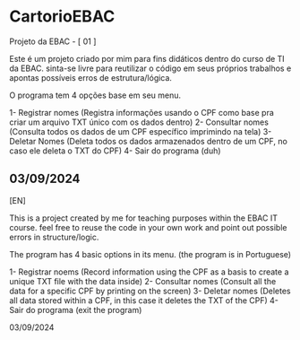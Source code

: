 # CartorioEBAC
Projeto da EBAC - [ 01 ]

  Este é um projeto criado por mim para fins didáticos dentro do curso de TI da EBAC.
sinta-se livre para reutilizar o código em seus próprios trabalhos e apontas possíveis erros de estrutura/lógica.



  O programa tem 4 opções base em seu menu.

1- Registrar nomes (Registra informações usando o CPF como base pra criar um arquivo TXT único com os dados dentro)
2- Consultar nomes (Consulta todos os dados de um CPF específico imprimindo na tela)
3- Deletar Nomes (Deleta todos os dados armazenados dentro de um CPF, no caso ele deleta o TXT do CPF)
4- Sair do programa (duh)

03/09/2024
--------------------------------------------------------------------------------------------------------------------------------
[EN]

  This is a project created by me for teaching purposes within the EBAC IT course.
feel free to reuse the code in your own work and point out possible errors in structure/logic.



  The program has 4 basic options in its menu. (the program is in Portuguese)

1- Registrar noems (Record information using the CPF as a basis to create a unique TXT file with the data inside)
2- Consultar nomes (Consult all the data for a specific CPF by printing on the screen)
3- Deletar nomes (Deletes all data stored within a CPF, in this case it deletes the TXT of the CPF)
4- Sair do programa (exit the program)

03/09/2024
